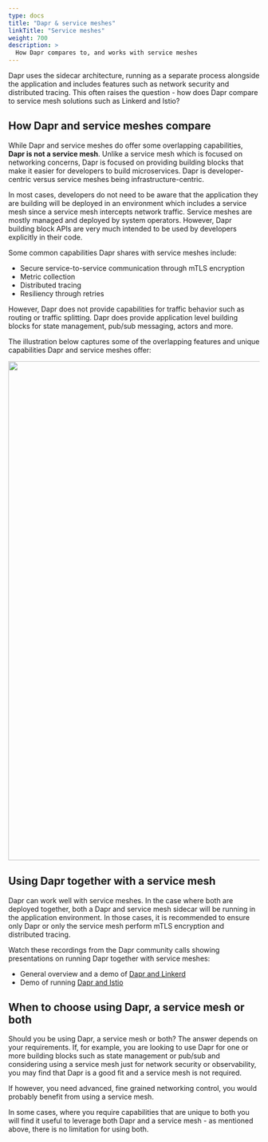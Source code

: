 ```yaml
---
type: docs
title: "Dapr & service meshes"
linkTitle: "Service meshes"
weight: 700
description: >
  How Dapr compares to, and works with service meshes
---
```


Dapr uses the sidecar architecture, running as a separate process alongside the application and includes features such as network security and distributed tracing. This often raises the question - how does Dapr compare to service mesh solutions such as Linkerd and Istio?

## How Dapr and service meshes compare
While Dapr and service meshes do offer some overlapping capabilities, **Dapr is not a service mesh**. Unlike a service mesh which is focused on networking concerns, Dapr is focused on providing building blocks that make it easier for developers to build microservices. Dapr is developer-centric versus service meshes being infrastructure-centric. 

In most cases, developers do not need to be aware that the application they are building will be deployed in an environment which includes a service mesh since a service mesh intercepts network traffic. Service meshes are mostly managed and deployed by system operators. However, Dapr building block APIs are very much intended to be used by developers explicitly in their code.

Some common capabilities Dapr shares with service meshes include:
- Secure service-to-service communication through mTLS encryption
- Metric collection
- Distributed tracing
- Resiliency through retries

However, Dapr does not provide capabilities for traffic behavior such as routing or traffic splitting. Dapr does provide application level building blocks for state management, pub/sub messaging, actors and more.

The illustration below captures some of the overlapping features and unique capabilities Dapr and service meshes offer:

<img src="/images/service-mesh.png" width=1000>

## Using Dapr together with a service mesh
Dapr can work well with service meshes. In the case where both are deployed together, both a Dapr and service mesh sidecar will be running in the application environment. In those cases, it is recommended to ensure only Dapr or only the service mesh perform mTLS encryption and distributed tracing.

Watch these recordings from the Dapr community calls showing presentations on running Dapr together with service meshes:
- General overview and a demo of [Dapr and Linkerd](https://youtu.be/xxU68ewRmz8?t=142)
- Demo of running [Dapr and Istio](https://youtu.be/ngIDOQApx8g?t=335)

## When to choose using Dapr, a service mesh or both
Should you be using Dapr, a service mesh or both? The answer depends on your requirements. If, for example, you are looking to use Dapr for one or more building blocks such as state management or pub/sub and considering using a service mesh just for network security or observability, you may find that Dapr is a good fit and a service mesh is not required.

If however, you need advanced, fine grained networking control, you would probably benefit from using a service mesh. 

In some cases, where you require capabilities that are unique to both you will find it useful to leverage both Dapr and a service mesh - as mentioned above, there is no limitation for using both.
